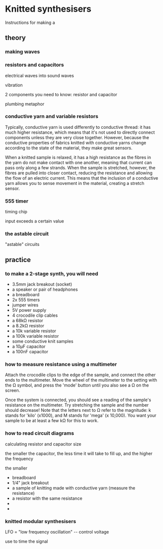 # Knitted synthesisers

Instructions for making a 

## theory

### making waves


### resistors and capacitors

electrical waves into sound waves

vibration

2 components you need to know: resistor and capacitor

plumbing metaphor

### conductive yarn and variable resistors

Typically, conductive yarn is used differently to conductive thread: it has much higher resistance, which means that it's not used to directly connect components unless they are very close together. However, because the conductive properties of fabrics knitted with conductive yarns change according to the state of the material, they make great sensors.

When a knitted sample is relaxed, it has a high resistance as the fibres in the yarn do not make contact with one another, meaning that current can pass only along a few strands. When the sample is stretched, however, the fibres are pulled into closer contact, reducing the resistance and allowing the flow of an electric current. This means that the inclusion of a conductive yarn allows you to sense movement in the material, creating a stretch sensor.

### 555 timer

timing chip

input exceeds a certain value 

### the astable circuit

"astable" circuits 

## practice

### to make a 2-stage synth, you will need
* 3.5mm jack breakout (socket)
* a speaker or pair of headphones
* a breadboard
* 2x 555 timers
* jumper wires
* 5V power supply
* 4 crocodile clip cables
* a 68kΩ resistor
* a 8.2kΩ resistor
* a 10k variable resistor
* a 100k variable resistor
* some conductive knit samples
* a 10μF capacitor
* a 100nF capacitor

### how to measure resistance using a multimeter 

Attach the crocodile clips to the edge of the sample, and connect the other ends to the multimeter. Move the wheel of the multimeter to the setting with the Ω symbol, and press the 'mode' button until you also see a Ω on the screen.

Once the system is connected, you should see a reading of the sample's resistance on the multimeter. Try stretching the sample and the number should decrease! Note that the letters next to Ω refer to the magnitude: k stands for 'kilo' (x1000), and M stands for 'mega' (x 10,000). You want your sample to be at least a few kΩ for this to work.

### how to read circuit diagrams



calculating resistor and capacitor size

the smaller the capacitor, the less time it will take to fill up, and the higher the frequency

the smaller

* breadboard
* 1/4" jack breakout
* a sample of knitting made with conductive yarn (measure the resistance)
* a resistor with the same resistance
*
*

### knitted modular synthesisers

LFO = "low frequency oscillation" -- control voltage

use to time the signal


